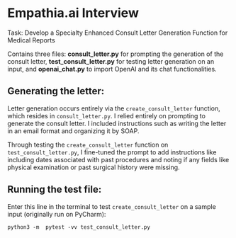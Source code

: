 # Empathia.ai Interview
Task: Develop a Specialty Enhanced Consult Letter Generation Function for Medical Reports

Contains three files: **consult_letter.py** for prompting the generation of the consult letter, **test_consult_letter.py** for testing letter generation on an input, and **openai_chat.py** to import OpenAI and its chat functionalities.

## Generating the letter: 

Letter generation occurs entirely via the ```create_consult_letter``` function, which resides in ```consult_letter.py```.
I relied entirely on prompting to generate the consult letter. I included instructions such as writing the letter in an email format and organizing it by SOAP.

Through testing the ```create_consult_letter``` function on ```test_consult_letter.py```, I fine-tuned the prompt to add instructions like including dates associated with past procedures and noting if any fields like physical examination or past surgical history were missing.

## **Running the test file**: 

Enter this line in the terminal to test ```create_consult_letter``` on a sample input (originally run on PyCharm):

```python3 -m  pytest -vv test_consult_letter.py```


